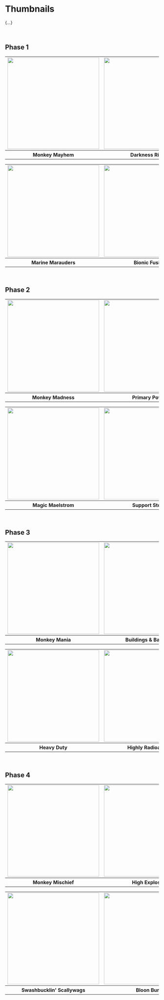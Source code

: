 # Thumbnails

{...}


<br>


## Phase 1

<table>
  <tr>
    <td> <img src="Phase 1/1 – Monkey Mayhem.png" height="300px"> </td>
    <td> <img src="Phase 1/2 – Darkness Rising.png" height="300px"> </td>
    <td> <img src="Phase 1/3 – Attack of the Airforce.png" height="300px"> </td>
  </tr>
  <tr>
    <th align="center"> Monkey Mayhem </td>
    <th align="center"> Darkness Rising </td>
    <th align="center"> Attack of the Airforce </td>
  </tr>
</table>

<table>
  <tr>
    <td> <img src="Phase 1/4 – Marine Marauders.png" height="300px"> </td>
    <td> <img src="Phase 1/5 – Bionic Fusion.png" height="300px"> </td>
    <td> <img src="Phase 1/6 – Heavenly Ascension.png" height="300px"> </td>
  </tr>
  <tr>
    <th align="center"> Marine Marauders </td>
    <th align="center"> Bionic Fusion </td>
    <th align="center"> Heavenly Ascension </td>
  </tr>
</table>


<br>


## Phase 2

<table>
  <tr>
    <td> <img src="Phase 2/1 – Monkey Madness.png" height="300px"> </td>
    <td> <img src="Phase 2/2 – Primary Power.png" height="300px"> </td>
    <td> <img src="Phase 2/3 – Military Mayday.png" height="300px"> </td>
  </tr>
  <tr>
    <th align="center"> Monkey Madness </td>
    <th align="center"> Primary Power </td>
    <th align="center"> Military Mayday </td>
  </tr>
</table>

<table>
  <tr>
    <td> <img src="Phase 2/4 – Magic Maelstrom.png" height="300px"> </td>
    <td> <img src="Phase 2/5 – Support Storm.png" height="300px"> </td>
    <td> <img src="Phase 2/6 – Hero Haven.png" height="300px"> </td>
  </tr>
  <tr>
    <th align="center"> Magic Maelstrom </td>
    <th align="center"> Support Storm </td>
    <th align="center"> Hero Haven </td>
  </tr>
</table>


<br>


## Phase 3

<table>
  <tr>
    <td> <img src="Phase 3/1 – Monkey Mania.png" height="300px"> </td>
    <td> <img src="Phase 3/2 – Buildings & Bananas.png" height="300px"> </td>
    <td> <img src="Phase 3/3 – Green Guardians.png" height="300px"> </td>
  </tr>
  <tr>
    <th align="center"> Monkey Mania </td>
    <th align="center"> Buildings & Bananas </td>
    <th align="center"> Green Guardians </td>
  </tr>
</table>

<table>
  <tr>
    <td> <img src="Phase 3/4 – Heavy Duty.png" height="300px"> </td>
    <td> <img src="Phase 3/5 – Highly Radioactive.png" height="300px"> </td>
    <td> <img src="Phase 3/6 – Summer Vibin'.png" height="300px"> </td>
  </tr>
  <tr>
    <th align="center"> Heavy Duty </td>
    <th align="center"> Highly Radioactive </td>
    <th align="center"> Summer Vibin' </td>
  </tr>
</table>


<br>


## Phase 4

<table>
  <tr>
    <td> <img src="Phase 4/1 – Monkey Mischief.png" height="300px"> </td>
    <td> <img src="Phase 4/2 – High Explosive.png" height="300px"> </td>
    <td> <img src="Phase 4/3 – Night of the Ninjas.png" height="300px"> </td>
  </tr>
  <tr>
    <th align="center"> Monkey Mischief </td>
    <th align="center"> High Explosive </td>
    <th align="center"> Night of the Ninjas </td>
  </tr>
</table>

<table>
  <tr>
    <td> <img src="Phase 4/4 – Swashbucklin' Scallywags.png" height="300px"> </td>
    <td> <img src="Phase 4/5 – Bloon Burst.png" height="300px"> </td>
    <td> <img src="Phase 4/6 – Final Frenzy.png" height="300px"> </td>
  </tr>
  <tr>
    <th align="center"> Swashbucklin' Scallywags </td>
    <th align="center"> Bloon Burst </td>
    <th align="center"> Final Frenzy </td>
  </tr>
</table>

